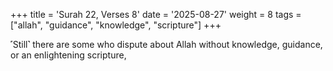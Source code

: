 +++
title = 'Surah 22, Verses 8'
date = '2025-08-27'
weight = 8
tags = ["allah", "guidance", "knowledge", "scripture"]
+++

˹Still˺ there are some who dispute about Allah without knowledge, guidance, or an enlightening scripture,